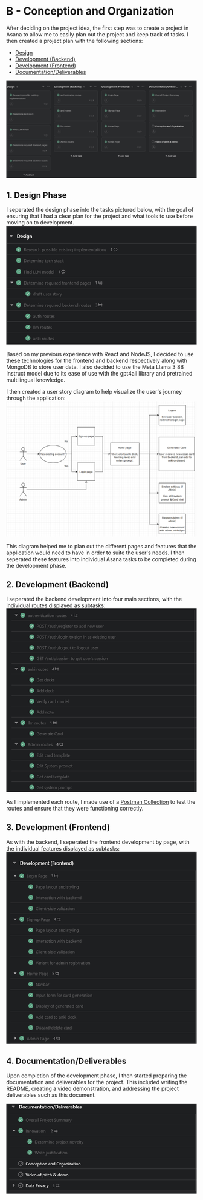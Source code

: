 # B - Conception and Organization
After deciding on the project idea, the first step was to create a project in Asana to allow me to easily plan out the project and keep track of tasks. I then created a project plan with the following sections:
- [Design](#1-design-phase)
- [Development (Backend)](#2-development-backend)
- [Development (Frontend)](#3-development-frontend)
- [Documentation/Deliverables](#4-documentationdeliverables)

![Project Asana board](image-6.png)

## 1. Design Phase
I seperated the design phase into the tasks pictured below, with the goal of ensuring that I had a clear plan for the project and what tools to use before moving on to development.
![Asana design tasks](image-2.png)

Based on my previous experience with React and NodeJS, I decided to use these technologies for the frontend and backend respectively along with MongoDB to store user data. I also decided to use the Meta Llama 3 8B Instruct model due to its ease of use with the gpt4all library and pretrained multilingual knowledge.

I then created a user story diagram to help visualize the user's journey through the application:
![User story diagram](image.png)

This diagram helped me to plan out the different pages and features that the application would need to have in order to suite the user's needs. I then seperated these features into individual Asana tasks to be completed during the development phase.

## 2. Development (Backend)
I seperated the backend development into four main sections, with the individual routes displayed as subtasks:
![Asana backend tasks](image-3.png)

As I implemented each route, I made use of a [Postman Collection](https://www.postman.com/speeding-shuttle-145414/workspace/public/collection/32573845-e515023b-1e70-4c0d-abe4-7852f063875a?action=share&creator=32573845&active-environment=32573845-d07a5a89-111a-4841-8bb3-8a66d5705e48) to test the routes and ensure that they were functioning correctly.

## 3. Development (Frontend)
As with the backend, I seperated the frontend development by page, with the individual features displayed as subtasks:
![Asana frontend tasks](image-4.png)

## 4. Documentation/Deliverables
Upon completion of the development phase, I then started preparing the documentation and deliverables for the project. This included writing the README, creating a video demonstration, and addressing the project deliverables such as this document.

![Asana documentation tasks](image-5.png)


